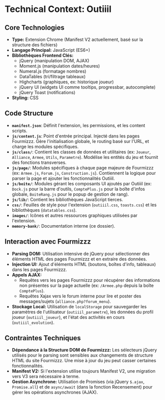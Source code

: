 # Technical Context: Outiiil

## Core Technologies
- **Type:** Extension Chrome (Manifest V2 actuellement, basé sur la structure des fichiers)
- **Langage Principal:** JavaScript (ES6+)
- **Bibliothèques Frontend Clés:**
    - jQuery (manipulation DOM, AJAX)
    - Moment.js (manipulation dates/heures)
    - Numeral.js (formatage nombres)
    - DataTables (tri/filtrage tableaux)
    - Highcharts (graphiques, ex: historique joueur)
    - jQuery UI (widgets UI comme tooltips, progressbar, autocomplete)
    - jQuery Toast (notifications)
- **Styling:** CSS

## Code Structure
- **`manifest.json`**: Définit l'extension, les permissions, et les content scripts.
- **`js/content.js`**: Point d'entrée principal. Injecté dans les pages Fourmizzz. Gère l'initialisation globale, le routing basé sur l'URL, et charge les modules spécifiques.
- **`js/class/`**: Contient les classes de données et utilitaires (ex: `Joueur`, `Alliance`, `Armee`, `Utils`, `Parametre`). Modélise les entités du jeu et fournit des fonctions transverses.
- **`js/page/`**: Modules spécifiques à chaque page majeure de Fourmizzz (ex: `Armee.js`, `Forum.js`, `Construction.js`). Contiennent la logique pour parser la page et ajouter les fonctionnalités Outiiil.
- **`js/boite/`**: Modules gérant les composants UI ajoutés par Outiiil (ex: `Dock.js` pour la barre d'outils, `ComptePlus.js` pour la boîte d'infos globale, `BoiteRang.js` pour le popup de gestion de rang).
- **`js/lib/`**: Contient les bibliothèques JavaScript tierces.
- **`css/`**: Feuilles de style pour l'extension (`outiiil.css`, `toasts.css`) et les bibliothèques (`datatables.css`).
- **`images/`**: Icônes et autres ressources graphiques utilisées par l'extension.
- **`memory-bank/`**: Documentation interne (ce dossier).

## Interaction avec Fourmizzz
- **Parsing DOM:** Utilisation intensive de jQuery pour sélectionner des éléments HTML des pages Fourmizzz et en extraire des données.
- **Injection UI:** Ajout d'éléments HTML (boutons, boîtes d'info, tableaux) dans les pages Fourmizzz.
- **Appels AJAX:**
    - Requêtes vers les pages Fourmizzz pour récupérer des informations non présentes sur la page actuelle (ex: `/Armee.php` depuis la boîte `ComptePlus`).
    - Requêtes Xajax vers le forum interne pour lire et poster des messages/sujets (`alliance.php?forum_menu`).
- **Stockage Local:** Utilisation de `localStorage` pour sauvegarder les paramètres de l'utilisateur (`outiiil_parametre`), les données du profil joueur (`outiiil_joueur`), et l'état des activités en cours (`outiiil_evolution`).

## Contraintes Techniques
- **Dépendance à la Structure DOM de Fourmizzz:** Les sélecteurs jQuery utilisés pour le parsing sont sensibles aux changements de structure HTML du site Fourmizzz. Une mise à jour du jeu peut casser certaines fonctionnalités.
- **Manifest V2:** Si l'extension utilise toujours Manifest V2, une migration vers V3 sera nécessaire à terme.
- **Gestion Asynchrone:** Utilisation de Promises (via jQuery `$.ajax`, `Promise.all`) et de `async/await` (dans la fonction Recensement) pour gérer les opérations asynchrones (AJAX).
